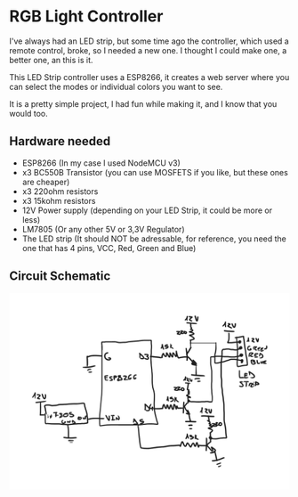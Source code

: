 # RGB Light Controller

I've always had an LED strip, but some time ago the controller, which used a remote control, broke, so I needed a new one. I thought I could make one, a better one, an this is it.

This LED Strip controller uses a ESP8266, it creates a web server where you can select the modes or individual colors you want to see.

It is a pretty simple project, I had fun while making it, and I know that you would too.

## Hardware needed

- ESP8266 (In my case I used NodeMCU v3)
- x3 BC550B Transistor (you can use MOSFETS if you like, but these ones are cheaper)
- x3 220ohm resistors
- x3 15kohm resistors
- 12V Power supply (depending on your LED Strip, it could be more or less)
- LM7805 (Or any other 5V or 3,3V Regulator)
- The LED strip (It should NOT be adressable, for reference, you need the one that has 4 pins, VCC, Red, Green and Blue)


## Circuit Schematic

![schematic](schematic.png)